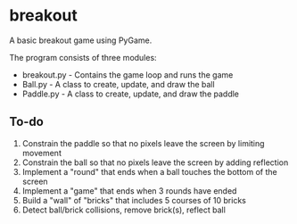 breakout
========

A basic breakout game using PyGame.

The program consists of three modules:

* breakout.py       - Contains the game loop and runs the game
* Ball.py           - A class to create, update, and draw the ball
* Paddle.py         - A class to create, update, and draw the paddle

To-do
-----

1. Constrain the paddle so that no pixels leave the screen by limiting movement
2. Constrain the ball so that no pixels leave the screen by adding reflection
3. Implement a "round" that ends when a ball touches the bottom of the screen
4. Implement a "game" that ends when 3 rounds have ended
5. Build a "wall" of "bricks" that includes 5 courses of 10 bricks
6. Detect ball/brick collisions, remove brick(s), reflect ball
